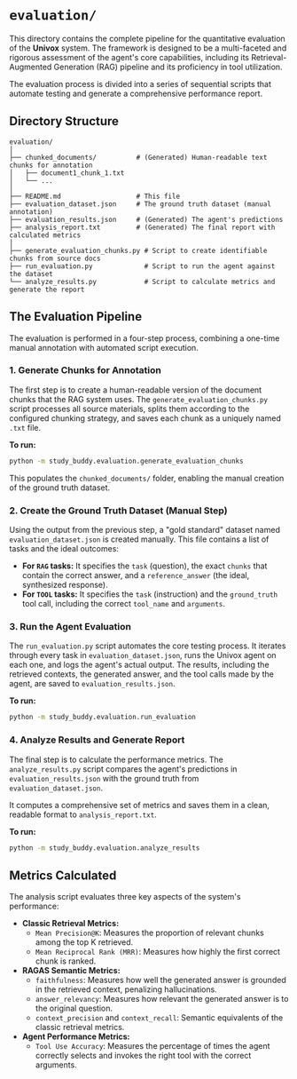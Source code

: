 # `evaluation/`

This directory contains the complete pipeline for the quantitative evaluation of the **Univox** system. The framework is designed to be a multi-faceted and rigorous assessment of the agent's core capabilities, including its Retrieval-Augmented Generation (RAG) pipeline and its proficiency in tool utilization.

The evaluation process is divided into a series of sequential scripts that automate testing and generate a comprehensive performance report.

## Directory Structure

```
evaluation/
│
├── chunked_documents/          # (Generated) Human-readable text chunks for annotation
│   ├── document1_chunk_1.txt
│   └── ...
│
├── README.md                   # This file
├── evaluation_dataset.json     # The ground truth dataset (manual annotation)
├── evaluation_results.json     # (Generated) The agent's predictions
├── analysis_report.txt         # (Generated) The final report with calculated metrics
│
├── generate_evaluation_chunks.py # Script to create identifiable chunks from source docs
├── run_evaluation.py             # Script to run the agent against the dataset
└── analyze_results.py            # Script to calculate metrics and generate the report
```

## The Evaluation Pipeline

The evaluation is performed in a four-step process, combining a one-time manual annotation with automated script execution.

### 1\. Generate Chunks for Annotation

The first step is to create a human-readable version of the document chunks that the RAG system uses. The `generate_evaluation_chunks.py` script processes all source materials, splits them according to the configured chunking strategy, and saves each chunk as a uniquely named `.txt` file.

**To run:**

```bash
python -m study_buddy.evaluation.generate_evaluation_chunks
```

This populates the `chunked_documents/` folder, enabling the manual creation of the ground truth dataset.

### 2\. Create the Ground Truth Dataset (Manual Step)

Using the output from the previous step, a "gold standard" dataset named `evaluation_dataset.json` is created manually. This file contains a list of tasks and the ideal outcomes:

  * **For `RAG` tasks:** It specifies the `task` (question), the exact `chunks` that contain the correct answer, and a `reference_answer` (the ideal, synthesized response).
  * **For `TOOL` tasks:** It specifies the `task` (instruction) and the `ground_truth` tool call, including the correct `tool_name` and `arguments`.

### 3\. Run the Agent Evaluation

The `run_evaluation.py` script automates the core testing process. It iterates through every task in `evaluation_dataset.json`, runs the Univox agent on each one, and logs the agent's actual output. The results, including the retrieved contexts, the generated answer, and the tool calls made by the agent, are saved to `evaluation_results.json`.

**To run:**

```bash
python -m study_buddy.evaluation.run_evaluation
```

### 4\. Analyze Results and Generate Report

The final step is to calculate the performance metrics. The `analyze_results.py` script compares the agent's predictions in `evaluation_results.json` with the ground truth from `evaluation_dataset.json`.

It computes a comprehensive set of metrics and saves them in a clean, readable format to `analysis_report.txt`.

**To run:**

```bash
python -m study_buddy.evaluation.analyze_results
```

## Metrics Calculated

The analysis script evaluates three key aspects of the system's performance:

  * **Classic Retrieval Metrics:**
      * `Mean Precision@K`: Measures the proportion of relevant chunks among the top K retrieved.
      * `Mean Reciprocal Rank (MRR)`: Measures how highly the first correct chunk is ranked.
  * **RAGAS Semantic Metrics:**
      * `faithfulness`: Measures how well the generated answer is grounded in the retrieved context, penalizing hallucinations.
      * `answer_relevancy`: Measures how relevant the generated answer is to the original question.
      * `context_precision` and `context_recall`: Semantic equivalents of the classic retrieval metrics.
  * **Agent Performance Metrics:**
      * `Tool Use Accuracy`: Measures the percentage of times the agent correctly selects and invokes the right tool with the correct arguments.